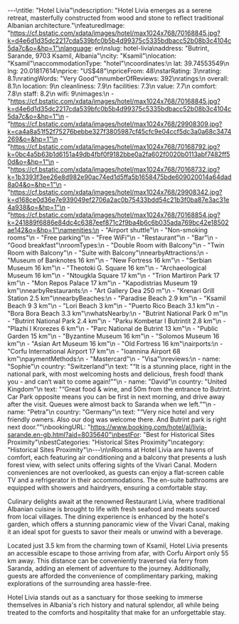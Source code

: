---\ntitle: "Hotel Livia"\ndescription: "Hotel Livia emerges as a serene retreat, masterfully constructed from wood and stone to reflect traditional Albanian architecture."\nfeaturedImage: "https://cf.bstatic.com/xdata/images/hotel/max1024x768/70168845.jpg?k=d4e6d1d35dc2217cda539bfc0b5b4d99375c5335bdbacc52b08b3c4104c5da7c&o=&hp=1"\nlanguage: en\nslug: hotel-livia\naddress: "Butrint, Sarande, 9703 Ksamil, Albania"\ncity: "Ksamil"\nlocation: "Ksamil"\naccommodationType: "hotel"\ncoordinates:\n  lat: 39.74553549\n  lng: 20.01817614\nprice: "US$48"\npriceFrom: 48\nstarRating: 3\nrating: 8.1\nratingWords: "Very Good"\nnumberOfReviews: 392\nratings:\n  overall: 8.1\n  location: 9\n  cleanliness: 7.9\n  facilities: 7.3\n  value: 7.7\n  comfort: 7.8\n  staff: 8.2\n  wifi: 9\nimages:\n  - "https://cf.bstatic.com/xdata/images/hotel/max1024x768/70168845.jpg?k=d4e6d1d35dc2217cda539bfc0b5b4d99375c5335bdbacc52b08b3c4104c5da7c&o=&hp=1"\n  - "https://cf.bstatic.com/xdata/images/hotel/max1024x768/29908309.jpg?k=ca4a8a51f52f75276bebbe327f3805987cf45cfc9e04ccf5dc3a0a68c3474269&o=&hp=1"\n  - "https://cf.bstatic.com/xdata/images/hotel/max1024x768/70168792.jpg?k=0bc4a5b63b1d6151a49db4fbf0f9182bbe0a2fa602f0020b0113abf7482ff50d&o=&hp=1"\n  - "https://cf.bstatic.com/xdata/images/hotel/max1024x768/70168732.jpg?k=1b3393f3ee26e8d982e90ac74ed1d5ffa5b1658475bde609020014a64dad8a04&o=&hp=1"\n  - "https://cf.bstatic.com/xdata/images/hotel/max1024x768/29908342.jpg?k=d168ce0d36e7e939049ef2706a2ac0b75433bdd54c21b3f0ba87e3ac31e4a938&o=&hp=1"\n  - "https://cf.bstatic.com/xdata/images/hotel/max1024x768/70168854.jpg?k=241889f6886e84dc4c6387eef871c2f9ba4b6c6b035ada769bc42e18502ae142&o=&hp=1"\namenities:\n  - "Airport shuttle"\n  - "Non-smoking rooms"\n  - "Free parking"\n  - "Free WiFi"\n  - "Restaurant"\n  - "Bar"\n  - "Good breakfast"\nroomTypes:\n  - "Double Room with Balcony"\n  - "Twin Room with Balcony"\n  - "Suite with Balcony"\nnearbyAttractions:\n  - "Museum of Banknotes 16 km"\n  - "New Fortress 16 km"\n  - "Serbian Museum 16 km"\n  - "Theotoki G. Square 16 km"\n  - "Archaeological Museum 16 km"\n  - "Ntougkla Square 17 km"\n  - "Trion Martiron Park 17 km"\n  - "Mon Repos Palace 17 km"\n  - "Kapodistrias Museum 19 km"\nnearbyRestaurants:\n  - "Art Gallery Dea 250 m"\n  - "Krenari Grill Station 2.5 km"\nnearbyBeaches:\n  - "Paradise Beach 2.9 km"\n  - "Ksamil Beach 9 3 km"\n  - "Lori Beach 3 km"\n  - "Puerto Rico Beach 3.1 km"\n  - "Bora Bora Beach 3.3 km"\nwhatsNearby:\n  - "Butrint National Park 0 m"\n  - "Butrint National Park 2.4 km"\n  - "Parku Kombetar I Butrintit 2.8 km"\n  - "Plazhi I Krorezes 6 km"\n  - "Parc National de Butrint 13 km"\n  - "Public Garden 15 km"\n  - "Byzantine Museum 16 km"\n  - "Solomos Museum 16 km"\n  - "Asian Art Museum 16 km"\n  - "Old Fortress 16 km"\nairports:\n  - "Corfu International Airport 17 km"\n  - "Ioannina Airport 68 km"\npaymentMethods:\n  - "Mastercard"\n  - "Visa"\nreviews:\n  - name: "Sophie"\n    country: "Switzerland"\n    text: "“It is a stunning place, right in the national park, with most welcoming hosts and delicious, fresh food! thank you - and can‘t wait to come again!”"\n  - name: "David"\n    country: "United Kingdom"\n    text: "“Great food & wine, and 50m from the entrance to Butrint. Car Park opposite means you can be first in next morning, and drive away after the visit. Queues were almost back to Saranda when we left.”"\n  - name: "Petra"\n    country: "Germany"\n    text: "“Very nice hotel and very friendly owners. Also our dog was welcome there.
And Butrint park is right next door.”"\nbookingURL: "https://www.booking.com/hotel/al/livia-sarande.en-gb.html?aid=8035640"\nbestFor: "Best for Historical Sites Proximity"\nbestCategories: "Historical Sites Proximity"\ncategory: "Historical Sites Proximity"\n---\n\nRooms at Hotel Livia are havens of comfort, each featuring air conditioning and a balcony that presents a lush forest view, with select units offering sights of the Vivari Canal. Modern conveniences are not overlooked, as guests can enjoy a flat-screen cable TV and a refrigerator in their accommodations. The en-suite bathrooms are equipped with showers and hairdryers, ensuring a comfortable stay.

Culinary delights await at the renowned Restaurant Livia, where traditional Albanian cuisine is brought to life with fresh seafood and meats sourced from local villages. The dining experience is enhanced by the hotel's garden, which offers a stunning panoramic view of the Vivari Canal, making it an ideal spot for guests to savor their meals or unwind with a beverage.

Located just 3.5 km from the charming town of Ksamil, Hotel Livia presents an accessible escape to those arriving from afar, with Corfu Airport only 55 km away. This distance can be conveniently traversed via ferry from Saranda, adding an element of adventure to the journey. Additionally, guests are afforded the convenience of complimentary parking, making explorations of the surrounding area hassle-free.

Hotel Livia stands out as a sanctuary for those seeking to immerse themselves in Albania's rich history and natural splendor, all while being treated to the comforts and hospitality that make for an unforgettable stay.